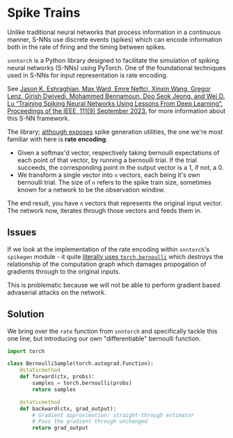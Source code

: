 # Spike Trains
Unlike traditional neural networks that process information in a continuous manner, S-NNs use discrete events (spikes) which can encode information both in the rate of firing and the timing between spikes.

`snntorch` is a Python library designed to facilitate the simulation of spiking neural networks (S-NNs) using PyTorch. One of the foundational techniques used in S-NNs for input representation is rate encoding.

See [Jason K. Eshraghian, Max Ward, Emre Neftci, Xinxin Wang, Gregor Lenz, Girish Dwivedi, Mohammed Bennamoun, Doo Seok Jeong, and Wei D. Lu “Training Spiking Neural Networks Using Lessons From Deep Learning”. Proceedings of the IEEE, 111(9) September 2023.](https://ieeexplore.ieee.org/abstract/document/10242251) for more information about this S-NN framework.

The library; [although exposes](https://snntorch.readthedocs.io/en/latest/snntorch.spikegen.html) spike generation utilities, the one we're most familiar with here is **rate encoding**.
- Given a softmax'd vector, respectively taking bernoulli expectations of each point of that vector, by running a bernoulli trial. If the trial succeeds, the corresponding point in the output vector is a 1, if not, a 0.
- We transform a single vector into `n` vectors, each being it's own bernoulli trial. The size of `n` refers to the spike train size, sometimes known for a network to be the observation window.

The end result, you have `n` vectors that represents the original input vector. The network now, iterates through those vectors and feeds them in.

## Issues
If we look at the implementation of the rate encoding within `snntorch`'s `spikegen` module - it quite [literally uses `torch.bernoulli`](https://github.com/jeshraghian/snntorch/blob/bdc1b4968a53b70f5b5a716e2f9da2a4af47495a/snntorch/spikegen.py#L437) which destroys the relationship of the computation graph which damages propogation of gradients through to the original inputs.

This is problematic because we will not be able to perform gradient based advaserial attacks on the network.

## Solution
We bring over the `rate` function from `snntorch` and specifically tackle this one line, but introducing our own "differentiable" bernoulli function.

```python
import torch

class BernoulliSample(torch.autograd.Function):
    @staticmethod
    def forward(ctx, probs):
        samples = torch.bernoulli(probs)
        return samples

    @staticmethod
    def backward(ctx, grad_output):
        # Gradient approximation: straight-through estimator
        # Pass the gradient through unchanged
        return grad_output
```
